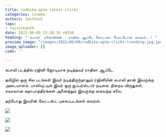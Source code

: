 ```yaml
---
title: radhika-apte-latest-clicks
categories: cinema
authors: Santhosh
tags:
- rajinikanth
date: 2022-06-09 13:38:10 +0530
heading: "'கபாலி' மனைவியின்.. ராதிகா ஆப்டே லேட்டஸ்ட் போட்டோஸ் வைரல்..! "
preview_image: "/images/2022/06/09/radhika-apte-clicks-trending-jpg.jpeg"
image_uploader: []
code: ''

---
```

கபாலி படத்தில் ரஜினி ஜோடியாக நடித்தவர் ராதிகா ஆப்டே.

தமிழில் ஒரு சில படங்கள் இவர் நடித்திருந்தாலும் ரஜினியின் கபாலி தான் இவருக்கு அடையாளம். பாலிவுட்டில் இவர் ஒரு சூப்பர்ஸ்டார் நடிகை. நிறைய விருதுகள், சவாலான கதாபாத்திரங்கள் அனைத்தும் இவருக்கு கைவந்த கலை.

தற்போது இவரின் லேட்டஸ்ட் புகைப்படங்கள் வைரல்.

![](/images/2022/06/09/radhika-apte-2-jpg.jpeg)

![](/images/2022/06/09/radhika-apte-1-jpg.jpeg)

![](/images/2022/06/09/radhika-apte-3-jpg.jpeg)
